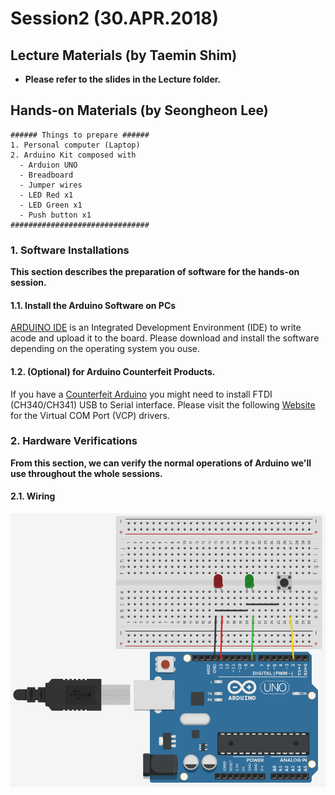 # Session2 (30.APR.2018)

## Lecture Materials (by Taemin Shim)
- **Please refer to the slides in the Lecture folder.**

## Hands-on Materials (by Seongheon Lee)

```
###### Things to prepare ######
1. Personal computer (Laptop)
2. Arduino Kit composed with
  - Arduion UNO
  - Breadboard
  - Jumper wires
  - LED Red x1
  - LED Green x1
  - Push button x1
###############################
```

### 1. Software Installations
**This section describes the preparation of software for the hands-on session.**

#### 1.1. Install the Arduino Software on PCs
[ARDUINO IDE](https://www.arduino.cc/en/Main/Software) is an Integrated Development Environment (IDE) to write acode and upload it to the board. 
Please download and install the software depending on the operating system you ouse.

#### 1.2. (Optional) for Arduino Counterfeit Products.
If you have a [Counterfeit Arduino](https://www.arduino.cc/en/Products/Counterfeit) you might need to install FTDI (CH340/CH341) USB to Serial interface.
Please visit the following [Website](http://www.ftdichip.com/Drivers/VCP.htm) for the Virtual COM Port (VCP) drivers.

### 2. Hardware Verifications
**From this section, we can verify the normal operations of Arduino we'll use throughout the whole sessions.**

#### 2.1. Wiring
![WiringDiagram](https://github.com/SKYnSPACE/ABCofDroneKAIST/blob/master/Session2/Hands-on/Images/ConnectionDiagram.png)

